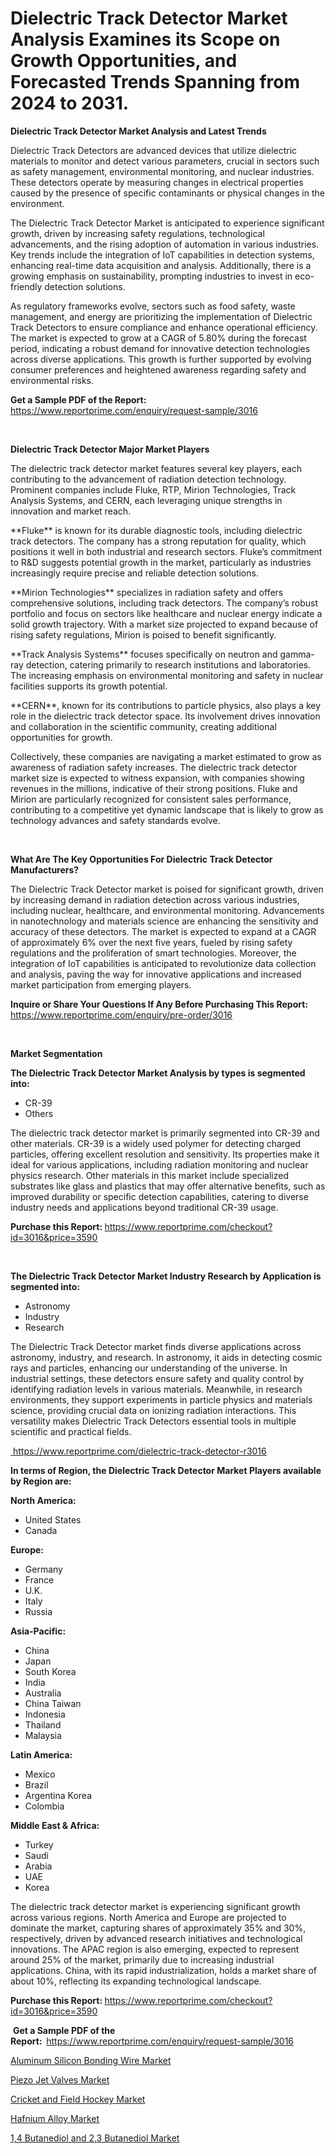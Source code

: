 <p><h1>Dielectric Track Detector Market Analysis Examines its Scope on Growth Opportunities, and Forecasted Trends Spanning from 2024 to 2031.</h1></p><p><strong>Dielectric Track Detector Market Analysis and Latest Trends</strong></p>
<p><p>Dielectric Track Detectors are advanced devices that utilize dielectric materials to monitor and detect various parameters, crucial in sectors such as safety management, environmental monitoring, and nuclear industries. These detectors operate by measuring changes in electrical properties caused by the presence of specific contaminants or physical changes in the environment.</p><p>The Dielectric Track Detector Market is anticipated to experience significant growth, driven by increasing safety regulations, technological advancements, and the rising adoption of automation in various industries. Key trends include the integration of IoT capabilities in detection systems, enhancing real-time data acquisition and analysis. Additionally, there is a growing emphasis on sustainability, prompting industries to invest in eco-friendly detection solutions.</p><p>As regulatory frameworks evolve, sectors such as food safety, waste management, and energy are prioritizing the implementation of Dielectric Track Detectors to ensure compliance and enhance operational efficiency. The market is expected to grow at a CAGR of 5.80% during the forecast period, indicating a robust demand for innovative detection technologies across diverse applications. This growth is further supported by evolving consumer preferences and heightened awareness regarding safety and environmental risks.</p></p>
<p><strong>Get a Sample PDF of the Report:&nbsp;</strong> <a href="https://www.reportprime.com/enquiry/request-sample/3016">https://www.reportprime.com/enquiry/request-sample/3016</a></p>
<p>&nbsp;</p>
<p><strong>Dielectric Track Detector Major Market Players</strong></p>
<p><p>The dielectric track detector market features several key players, each contributing to the advancement of radiation detection technology. Prominent companies include Fluke, RTP, Mirion Technologies, Track Analysis Systems, and CERN, each leveraging unique strengths in innovation and market reach.</p><p>**Fluke** is known for its durable diagnostic tools, including dielectric track detectors. The company has a strong reputation for quality, which positions it well in both industrial and research sectors. Fluke’s commitment to R&D suggests potential growth in the market, particularly as industries increasingly require precise and reliable detection solutions.</p><p>**Mirion Technologies** specializes in radiation safety and offers comprehensive solutions, including track detectors. The company’s robust portfolio and focus on sectors like healthcare and nuclear energy indicate a solid growth trajectory. With a market size projected to expand because of rising safety regulations, Mirion is poised to benefit significantly.</p><p>**Track Analysis Systems** focuses specifically on neutron and gamma-ray detection, catering primarily to research institutions and laboratories. The increasing emphasis on environmental monitoring and safety in nuclear facilities supports its growth potential.</p><p>**CERN**, known for its contributions to particle physics, also plays a key role in the dielectric track detector space. Its involvement drives innovation and collaboration in the scientific community, creating additional opportunities for growth.</p><p>Collectively, these companies are navigating a market estimated to grow as awareness of radiation safety increases. The dielectric track detector market size is expected to witness expansion, with companies showing revenues in the millions, indicative of their strong positions. Fluke and Mirion are particularly recognized for consistent sales performance, contributing to a competitive yet dynamic landscape that is likely to grow as technology advances and safety standards evolve.</p></p>
<p>&nbsp;</p>
<p><strong>What Are The Key Opportunities For Dielectric Track Detector Manufacturers?</strong></p>
<p><p>The Dielectric Track Detector market is poised for significant growth, driven by increasing demand in radiation detection across various industries, including nuclear, healthcare, and environmental monitoring. Advancements in nanotechnology and materials science are enhancing the sensitivity and accuracy of these detectors. The market is expected to expand at a CAGR of approximately 6% over the next five years, fueled by rising safety regulations and the proliferation of smart technologies. Moreover, the integration of IoT capabilities is anticipated to revolutionize data collection and analysis, paving the way for innovative applications and increased market participation from emerging players.</p></p>
<p><strong>Inquire or Share Your Questions If Any Before Purchasing This Report:</strong> <a href="https://www.reportprime.com/enquiry/pre-order/3016">https://www.reportprime.com/enquiry/pre-order/3016</a></p>
<p>&nbsp;</p>
<p><strong>Market Segmentation</strong></p>
<p><strong>The Dielectric Track Detector Market Analysis by types is segmented into:</strong></p>
<p><ul><li>CR-39</li><li>Others</li></ul></p>
<p><p>The dielectric track detector market is primarily segmented into CR-39 and other materials. CR-39 is a widely used polymer for detecting charged particles, offering excellent resolution and sensitivity. Its properties make it ideal for various applications, including radiation monitoring and nuclear physics research. Other materials in this market include specialized substrates like glass and plastics that may offer alternative benefits, such as improved durability or specific detection capabilities, catering to diverse industry needs and applications beyond traditional CR-39 usage.</p></p>
<p><strong>Purchase this Report:&nbsp;</strong><a href="https://www.reportprime.com/checkout?id=3016&price=3590">https://www.reportprime.com/checkout?id=3016&price=3590</a></p>
<p>&nbsp;</p>
<p><strong>The Dielectric Track Detector Market Industry Research by Application is segmented into:</strong></p>
<p><ul><li>Astronomy</li><li>Industry</li><li>Research</li></ul></p>
<p><p>The Dielectric Track Detector market finds diverse applications across astronomy, industry, and research. In astronomy, it aids in detecting cosmic rays and particles, enhancing our understanding of the universe. In industrial settings, these detectors ensure safety and quality control by identifying radiation levels in various materials. Meanwhile, in research environments, they support experiments in particle physics and materials science, providing crucial data on ionizing radiation interactions. This versatility makes Dielectric Track Detectors essential tools in multiple scientific and practical fields.</p></p>
<p><a href="https://www.reportprime.com/dielectric-track-detector-r3016">&nbsp;https://www.reportprime.com/dielectric-track-detector-r3016</a></p>
<p><strong>In terms of Region, the Dielectric Track Detector Market Players available by Region are:</strong></p>
<p>
    <p> <strong> North America: </strong>
        <ul>
            <li>United States</li>
            <li>Canada</li>
        </ul>
        </p> 
    <p> <strong> Europe: </strong>
        <ul>
            <li>Germany</li>
            <li>France</li>
            <li>U.K.</li>
            <li>Italy</li>
            <li>Russia</li>
        </ul>
        </p> 
    <p> <strong> Asia-Pacific: </strong>
        <ul>
            <li>China</li>
            <li>Japan</li>
            <li>South Korea</li>
            <li>India</li>
            <li>Australia</li>
            <li>China Taiwan</li>
            <li>Indonesia</li>
            <li>Thailand</li>
            <li>Malaysia</li>
        </ul>
        </p> 
    <p> <strong> Latin America: </strong>
        <ul>
            <li>Mexico</li>
            <li>Brazil</li>
            <li>Argentina Korea</li>
            <li>Colombia</li>
        </ul>
        </p> 
    <p> <strong> Middle East & Africa: </strong>
        <ul>
            <li>Turkey</li>
            <li>Saudi</li>
            <li>Arabia</li>
            <li>UAE</li>
            <li>Korea</li>
        </ul>
    </p>
    </p>
<p><p>The dielectric track detector market is experiencing significant growth across various regions. North America and Europe are projected to dominate the market, capturing shares of approximately 35% and 30%, respectively, driven by advanced research initiatives and technological innovations. The APAC region is also emerging, expected to represent around 25% of the market, primarily due to increasing industrial applications. China, with its rapid industrialization, holds a market share of about 10%, reflecting its expanding technological landscape.</p></p>
<p><strong>Purchase this Report: </strong><a href="https://www.reportprime.com/checkout?id=3016&price=3590">https://www.reportprime.com/checkout?id=3016&price=3590</a></p>
<p>&nbsp;<strong>Get a Sample PDF of the Report:&nbsp;&nbsp;</strong><a href="https://www.reportprime.com/enquiry/request-sample/3016">https://www.reportprime.com/enquiry/request-sample/3016</a></p>
<p><strong></strong></p>
<p><p><a href="https://github.com/kathiestrine5ty/Market-Research-Report-List-1/blob/main/aluminum-silicon-bonding-wire-market.md">Aluminum Silicon Bonding Wire Market</a></p><p><a href="https://github.com/HeatherFernandez476/Market-Research-Report-List-1/blob/main/piezo-jet-valves-market.md">Piezo Jet Valves Market</a></p><p><a href="https://issuu.com/reportprime-2/docs/cricket-and-field-hockey-market-siz_5c60c97f63c016">Cricket and Field Hockey Market</a></p><p><a href="https://www.linkedin.com/pulse/hafnium-alloy-market-size-growth-trends-statistics-forecasts-ol87f?trackingId=L7dbDq7UQveZ0GeV090Ogg%3D%3D">Hafnium Alloy Market</a></p><p><a href="https://issuu.com/reportprime-2/docs/14-butanediol-and-23-butanediol-mar_d17027c1d9a3fa">1,4 Butanediol and 2,3 Butanediol Market</a></p></p>